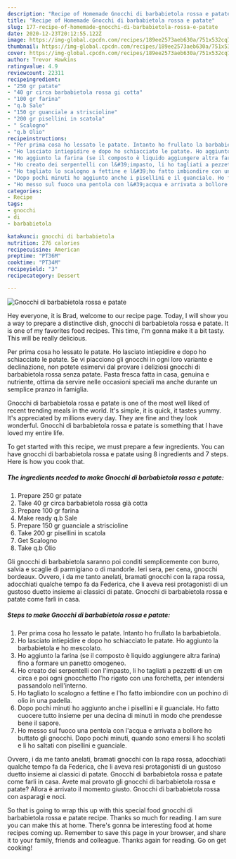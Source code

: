 ```yaml
---
description: "Recipe of Homemade Gnocchi di barbabietola rossa e patate"
title: "Recipe of Homemade Gnocchi di barbabietola rossa e patate"
slug: 177-recipe-of-homemade-gnocchi-di-barbabietola-rossa-e-patate
date: 2020-12-23T20:12:55.122Z
image: https://img-global.cpcdn.com/recipes/189ee2573aeb630a/751x532cq70/gnocchi-di-barbabietola-rossa-e-patate-recipe-main-photo.jpg
thumbnail: https://img-global.cpcdn.com/recipes/189ee2573aeb630a/751x532cq70/gnocchi-di-barbabietola-rossa-e-patate-recipe-main-photo.jpg
cover: https://img-global.cpcdn.com/recipes/189ee2573aeb630a/751x532cq70/gnocchi-di-barbabietola-rossa-e-patate-recipe-main-photo.jpg
author: Trevor Hawkins
ratingvalue: 4.9
reviewcount: 22311
recipeingredient:
- "250 gr patate"
- "40 gr circa barbabietola rossa gi cotta"
- "100 gr farina"
- "q.b Sale"
- "150 gr guanciale a striscioline"
- "200 gr pisellini in scatola"
- " Scalogno"
- "q.b Olio"
recipeinstructions:
- "Per prima cosa ho lessato le patate. Intanto ho frullato la barbabietola."
- "Ho lasciato intiepidire e dopo ho schiacciato le patate. Ho aggiunto la barbabietola e ho mescolato."
- "Ho aggiunto la farina (se il composto è liquido aggiungere altra farina) fino a formare un panetto omogeneo."
- "Ho creato dei serpentelli con l&#39;impasto, li ho tagliati a pezzetti di un cm circa e poi ogni gnocchetto l&#39;ho rigato con una forchetta, per intendersi passandolo nell&#39;interno."
- "Ho tagliato lo scalogno a fettine e l&#39;ho fatto imbiondire con un pochino di olio in una padella."
- "Dopo pochi minuti ho aggiunto anche i pisellini e il guanciale. Ho fatto cuocere tutto insieme per una decina di minuti in modo che prendesse bene il sapore."
- "Ho messo sul fuoco una pentola con l&#39;acqua e arrivata a bollore ho buttato gli gnocchi. Dopo pochi minuti, quando sono emersi li ho scolati e li ho saltati con pisellini e guanciale."
categories:
- Recipe
tags:
- gnocchi
- di
- barbabietola

katakunci: gnocchi di barbabietola 
nutrition: 276 calories
recipecuisine: American
preptime: "PT36M"
cooktime: "PT34M"
recipeyield: "3"
recipecategory: Dessert

---
```



![Gnocchi di barbabietola rossa e patate](https://img-global.cpcdn.com/recipes/189ee2573aeb630a/751x532cq70/gnocchi-di-barbabietola-rossa-e-patate-recipe-main-photo.jpg)

Hey everyone, it is Brad, welcome to our recipe page. Today, I will show you a way to prepare a distinctive dish, gnocchi di barbabietola rossa e patate. It is one of my favorites food recipes. This time, I'm gonna make it a bit tasty. This will be really delicious.

Per prima cosa ho lessato le patate. Ho lasciato intiepidire e dopo ho schiacciato le patate. Se vi piacciono gli gnocchi in ogni loro variante e declinazione, non potete esimervi dal provare i deliziosi gnocchi di barbabietola rossa senza patate. Pasta fresca fatta in casa, genuina e nutriente, ottima da servire nelle occasioni speciali ma anche durante un semplice pranzo in famiglia.

Gnocchi di barbabietola rossa e patate is one of the most well liked of recent trending meals in the world. It's simple, it is quick, it tastes yummy. It's appreciated by millions every day. They are fine and they look wonderful. Gnocchi di barbabietola rossa e patate is something that I have loved my entire life.


To get started with this recipe, we must prepare a few ingredients. You can have gnocchi di barbabietola rossa e patate using 8 ingredients and 7 steps. Here is how you cook that.

<!--inarticleads1-->

##### The ingredients needed to make Gnocchi di barbabietola rossa e patate:

1. Prepare 250 gr patate
1. Take 40 gr circa barbabietola rossa già cotta
1. Prepare 100 gr farina
1. Make ready q.b Sale
1. Prepare 150 gr guanciale a striscioline
1. Take 200 gr pisellini in scatola
1. Get  Scalogno
1. Take q.b Olio


Gli gnocchi di barbabietola saranno poi conditi semplicemente con burro, salvia e scaglie di parmigiano o di mandorle. Ieri sera, per cena, gnocchi bordeaux. Ovvero, i da me tanto anelati, bramati gnocchi con la rapa rossa, adocchiati qualche tempo fa da Federica, che li aveva resi protagonisti di un gustoso duetto insieme ai classici di patate. Gnocchi di barbabietola rossa e patate come farli in casa. 

<!--inarticleads2-->

##### Steps to make Gnocchi di barbabietola rossa e patate:

1. Per prima cosa ho lessato le patate. Intanto ho frullato la barbabietola.
1. Ho lasciato intiepidire e dopo ho schiacciato le patate. Ho aggiunto la barbabietola e ho mescolato.
1. Ho aggiunto la farina (se il composto è liquido aggiungere altra farina) fino a formare un panetto omogeneo.
1. Ho creato dei serpentelli con l&#39;impasto, li ho tagliati a pezzetti di un cm circa e poi ogni gnocchetto l&#39;ho rigato con una forchetta, per intendersi passandolo nell&#39;interno.
1. Ho tagliato lo scalogno a fettine e l&#39;ho fatto imbiondire con un pochino di olio in una padella.
1. Dopo pochi minuti ho aggiunto anche i pisellini e il guanciale. Ho fatto cuocere tutto insieme per una decina di minuti in modo che prendesse bene il sapore.
1. Ho messo sul fuoco una pentola con l&#39;acqua e arrivata a bollore ho buttato gli gnocchi. Dopo pochi minuti, quando sono emersi li ho scolati e li ho saltati con pisellini e guanciale.


Ovvero, i da me tanto anelati, bramati gnocchi con la rapa rossa, adocchiati qualche tempo fa da Federica, che li aveva resi protagonisti di un gustoso duetto insieme ai classici di patate. Gnocchi di barbabietola rossa e patate come farli in casa. Avete mai provato gli gnocchi di barbabietola rossa e patate? Allora è arrivato il momento giusto. Gnocchi di barbabietola rossa con asparagi e noci. 

So that is going to wrap this up with this special food gnocchi di barbabietola rossa e patate recipe. Thanks so much for reading. I am sure you can make this at home. There's gonna be interesting food at home recipes coming up. Remember to save this page in your browser, and share it to your family, friends and colleague. Thanks again for reading. Go on get cooking!
